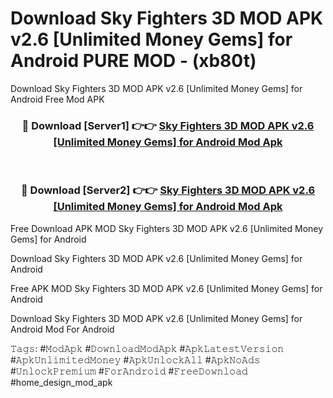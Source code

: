 # Download Sky Fighters 3D MOD APK v2.6 [Unlimited Money Gems] for Android PURE MOD - (xb80t)
Download Sky Fighters 3D MOD APK v2.6 [Unlimited Money Gems] for Android Free Mod APK

<div align="center">
<h3>🔴 Download [Server1] 👉👉 <a href="https://apk-comot.site?title=Sky_Fighters_3D_MOD_APK_v2.6_[Unlimited_Money_Gems]_for_Android">Sky Fighters 3D MOD APK v2.6 [Unlimited Money Gems] for Android Mod Apk</a></h3><br>

<h3>🔴 Download [Server2] 👉👉 <a href="https://apk-comot.site?title=Sky_Fighters_3D_MOD_APK_v2.6_[Unlimited_Money_Gems]_for_Android">Sky Fighters 3D MOD APK v2.6 [Unlimited Money Gems] for Android Mod Apk</a></h3>
</div>


Free Download APK MOD Sky Fighters 3D MOD APK v2.6 [Unlimited Money Gems] for Android

Download Sky Fighters 3D MOD APK v2.6 [Unlimited Money Gems] for Android 

Free APK MOD Sky Fighters 3D MOD APK v2.6 [Unlimited Money Gems] for Android 

Download Sky Fighters 3D MOD APK v2.6 [Unlimited Money Gems] for Android Mod For Android

𝚃𝚊𝚐𝚜: #𝙼𝚘𝚍𝙰𝚙𝚔 #𝙳𝚘𝚠𝚗𝚕𝚘𝚊𝚍𝙼𝚘𝚍𝙰𝚙𝚔 #𝙰𝚙𝚔𝙻𝚊𝚝𝚎𝚜𝚝𝚅𝚎𝚛𝚜𝚒𝚘𝚗 #𝙰𝚙𝚔𝚄𝚗𝚕𝚒𝚖𝚒𝚝𝚎𝚍𝙼𝚘𝚗𝚎𝚢 #𝙰𝚙𝚔𝚄𝚗𝚕𝚘𝚌𝚔𝙰𝚕𝚕 #𝙰𝚙𝚔𝙽𝚘𝙰𝚍𝚜 #𝚄𝚗𝚕𝚘𝚌𝚔𝙿𝚛𝚎𝚖𝚒𝚞𝚖 #𝙵𝚘𝚛𝙰𝚗𝚍𝚛𝚘𝚒𝚍 #𝙵𝚛𝚎𝚎𝙳𝚘𝚠𝚗𝚕𝚘𝚊𝚍 #home_design_mod_apk